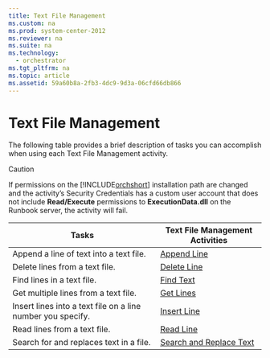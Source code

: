 ```yaml
---
title: Text File Management
ms.custom: na
ms.prod: system-center-2012
ms.reviewer: na
ms.suite: na
ms.technology: 
  - orchestrator
ms.tgt_pltfrm: na
ms.topic: article
ms.assetid: 59a60b8a-2fb3-4dc9-9d3a-06cfd66db866
---
```

# Text File Management
The following table provides a brief description of tasks you can accomplish when using each Text File Management activity.

> [!CAUTION]
> If permissions on the [!INCLUDE[orchshort](./Token/orchshort_md.md)] installation path are changed and the activity’s Security Credentials has a custom user account that does not include **Read\/Execute** permissions to **ExecutionData.dll** on the Runbook server, the activity will fail.

|Tasks|Text File Management Activities|
|---------|-----------------------------------|
|Append a line of text into a text file.|[Append Line](./Append-Line.md)|
|Delete lines from a text file.|[Delete Line](./Delete-Line.md)|
|Find lines in a text file.|[Find Text](./Find-Text.md)|
|Get multiple lines from a text file.|[Get Lines](./Get-Lines.md)|
|Insert lines into a text file on a line number you specify.|[Insert Line](./Insert-Line.md)|
|Read lines from a text file.|[Read Line](./Read-Line.md)|
|Search for and replaces text in a file.|[Search and Replace Text](./Search-and-Replace-Text.md)|


